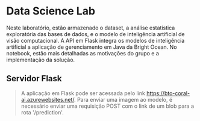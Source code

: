 # Data Science Lab
Neste laboratório, estão armazenado o dataset, a análise estatística exploratória das bases de dados, e o modelo de inteligência artificial de visão computacional. A API em Flask integra os modelos de inteligência artificial a aplicação de gerenciamento em Java da Bright Ocean. No notebook, estão mais detalhadas as motivações do grupo e a implementação da solução.

<h2>Servidor Flask</h2>

> A aplicação em Flask pode ser acessada pelo link https://bto-coral-ai.azurewebsites.net/. Para enviar uma imagem ao modelo, é necessário enviar uma requisição POST com o link de um blob para a rota '/prediction'.

